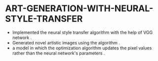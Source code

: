 # ART-GENERATION-WITH-NEURAL-STYLE-TRANSFER

* Implemented the neural style transfer algorithm with the help of VGG network .
* Generated novel artistic images using the algorithm .
* a model in which the optimization algorithm updates the pixel values rather than the neural network's parameters .
